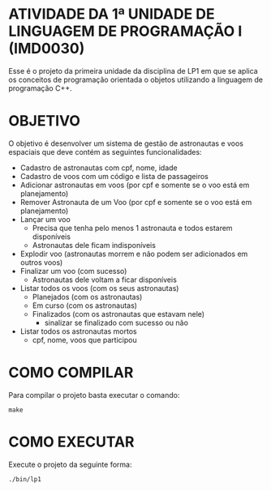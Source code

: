 # ATIVIDADE DA 1ª UNIDADE DE LINGUAGEM DE PROGRAMAÇÃO I (IMD0030)

Esse é o projeto da primeira unidade da disciplina de LP1 em que se aplica os conceitos de programação orientada o objetos utilizando a linguagem de programação C++.

# OBJETIVO

O objetivo é desenvolver um sistema de gestão de astronautas e voos espaciais que deve contém as seguintes funcionalidades:

* Cadastro de astronautas com cpf, nome, idade
* Cadastro de voos com um código e lista de passageiros
* Adicionar astronautas em voos (por cpf e somente se o voo está em planejamento)
* Remover Astronauta de um Voo (por cpf e somente se o voo está em planejamento)
* Lançar um voo
    * Precisa que tenha pelo menos 1 astronauta e todos estarem disponíveis
    * Astronautas dele ficam indisponíveis
* Explodir voo (astronautas morrem e não podem ser adicionados em outros voos)
* Finalizar um voo (com sucesso)
    * Astronautas dele voltam a ficar disponíveis
* Listar todos os voos (com os seus astronautas)
    * Planejados (com os astronautas)
    * Em curso (com os astronautas)
    * Finalizados (com os astronautas que estavam nele)
        * sinalizar se finalizado com sucesso ou não
* Listar todos os astronautas mortos
    * cpf, nome, voos que participou

# COMO COMPILAR

Para compilar o projeto basta executar o comando:
```
make
```

# COMO EXECUTAR

Execute o projeto da seguinte forma:
```
./bin/lp1
```